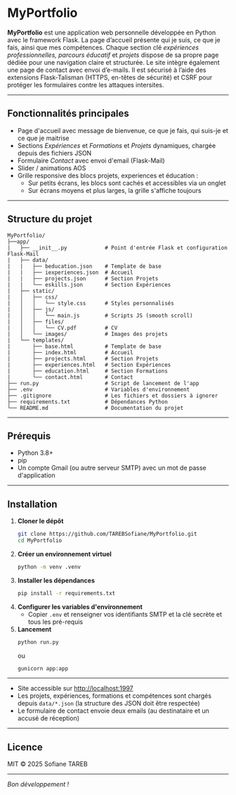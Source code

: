 # MyPortfolio

**MyPortfolio** est une application web personnelle développée en Python avec le framework Flask. La page d’accueil présente qui je suis, ce que je fais, ainsi que mes compétences. Chaque section clé _expériences professionnelles, parcours éducatif_ et _projets_ dispose de sa propre page dédiée pour une navigation claire et structurée. Le site intègre également une page de contact avec envoi d’e-mails. Il est sécurisé à l’aide des extensions Flask-Talisman (HTTPS, en-têtes de sécurité) et CSRF pour protéger les formulaires contre les attaques intersites.

---

## Fonctionnalités principales

- Page d'accueil avec message de bienvenue, ce que je fais, qui suis-je et ce que je maitrise
- Sections _Expériences_ et _Formations_ et _Projets_ dynamiques, chargée depuis des fichiers JSON
- Formulaire _Contact_ avec envoi d'email (Flask-Mail)
- Slider / animations AOS
- Grille responsive des blocs projets, experiences et éducation :
  - Sur petits écrans, les blocs sont cachés et accessibles via un onglet
  - Sur écrans moyens et plus larges, la grille s'affiche toujours

---

## Structure du projet

```
MyPortfolio/
├──app/
|   ├── __init__.py            # Point d'entrée Flask et configuration Flask-Mail
|   ├── data/
|   |   ├── beducation.json    # Template de base
|   |   ├── iexperiences.json  # Accueil
|   |   ├── projects.json      # Section Projets
|   |   └── eskills.json       # Section Expériences
|   ├── static/
|   │   ├── css/
|   │   │   └── style.css      # Styles personnalisés
|   │   ├── js/
|   │   │   └── main.js        # Scripts JS (smooth scroll)
|   │   ├── files/
|   │   │   └── CV.pdf         # CV
|   │   └── images/            # Images des projets
|   └── templates/
|       ├── base.html          # Template de base
|       ├── index.html         # Accueil
|       ├── projects.html      # Section Projets
|       ├── experiences.html   # Section Expériences
|       ├── education.html     # Section Formations
|       └── contact.html       # Contact
├── run.py                     # Script de lancement de l'app
├── .env                       # Variables d'environnement
├── .gitignore                 # Les fichiers et dossiers à ignorer
├── requirements.txt           # Dépendances Python
└── README.md                  # Documentation du projet
```

---

## Prérequis

- Python 3.8+
- pip
- Un compte Gmail (ou autre serveur SMTP) avec un mot de passe d'application

---

## Installation

1. **Cloner le dépôt**
   ```bash
   git clone https://github.com/TAREBSofiane/MyPortfolio.git
   cd MyPortfolio
   ```
2. **Créer un environnement virtuel**
   ```bash
   python -m venv .venv
   ```
3. **Installer les dépendances**
   ```bash
   pip install -r requirements.txt
   ```
4. **Configurer les variables d'environnement**
   - Copier `.env` et renseigner vos identifiants SMTP et la clé secrète et tous les pré-requis
3. **Lancement**
   ```bash
   python run.py
   ```
   ou
   ```bash
   gunicorn app:app
   ```
---

- Site accessible sur <http://localhost:1997>
- Les projets, expériences, formations et compétences sont chargés depuis `data/*.json` (la structure des JSON doit être respectée)
- Le formulaire de contact envoie deux emails (au destinataire et un accusé de réception)

---

## Licence

MIT © 2025 Sofiane TAREB

---

*Bon développement !*

